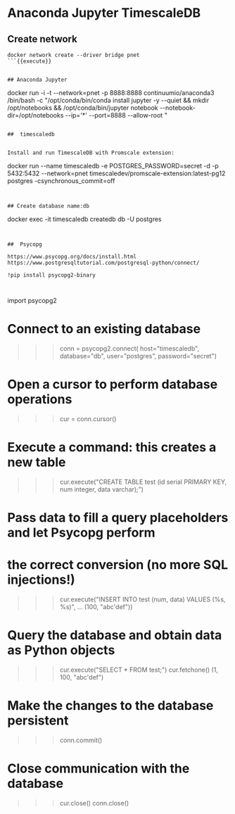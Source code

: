 # Anaconda Jupyter TimescaleDB




## Create network

```
docker network create --driver bridge pnet
```{{execute}}


## Anaconda Jupyter

```
docker run -i -t --network=pnet -p 8888:8888 continuumio/anaconda3 /bin/bash -c "/opt/conda/bin/conda install jupyter -y --quiet && mkdir /opt/notebooks && /opt/conda/bin/jupyter notebook --notebook-dir=/opt/notebooks --ip='*' --port=8888 --allow-root " 
```{{execute}}

##  timescaledb


Install and run TimescaleDB with Promscale extension:

```
docker run --name timescaledb -e POSTGRES_PASSWORD=secret -d -p 5432:5432 --network=pnet timescaledev/promscale-extension:latest-pg12 postgres -csynchronous_commit=off
```{{execute}}


## Create database name:db

```
docker exec -it timescaledb  createdb db -U postgres
```{{execute}}


##  Psycopg

https://www.psycopg.org/docs/install.html
https://www.postgresqltutorial.com/postgresql-python/connect/

!pip install psycopg2-binary



```
import psycopg2

# Connect to an existing database
>>> conn = psycopg2.connect(
    host="timescaledb",
    database="db",
    user="postgres",
    password="secret")

# Open a cursor to perform database operations
>>> cur = conn.cursor()

# Execute a command: this creates a new table
>>> cur.execute("CREATE TABLE test (id serial PRIMARY KEY, num integer, data varchar);")

# Pass data to fill a query placeholders and let Psycopg perform
# the correct conversion (no more SQL injections!)
>>> cur.execute("INSERT INTO test (num, data) VALUES (%s, %s)",
...      (100, "abc'def"))

# Query the database and obtain data as Python objects
>>> cur.execute("SELECT * FROM test;")
>>> cur.fetchone()
(1, 100, "abc'def")

# Make the changes to the database persistent
>>> conn.commit()

# Close communication with the database
>>> cur.close()
>>> conn.close()
```

